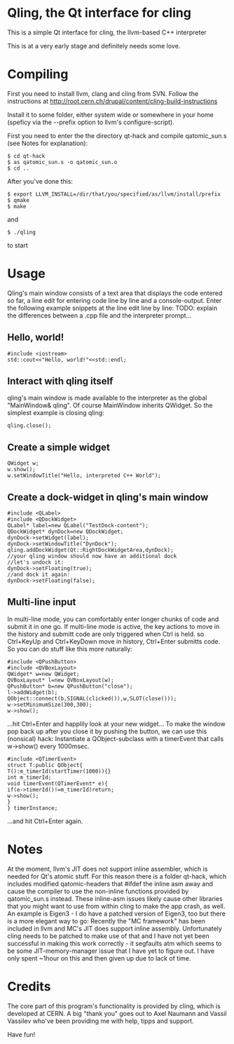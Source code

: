 Qling, the Qt interface for cling
=================================

This is a simple Qt interface for cling, the llvm-based C++ interpreter

This is at a very early stage and definitely needs some love.


Compiling
==========

First you need to install llvm, clang and cling from SVN. Follow the instructions at
http://root.cern.ch/drupal/content/cling-build-instructions

Install it to some folder, either system wide or somewhere in your home (speficy via the --prefix option to llvm's configure-script).

First you need to enter the the directory qt-hack and compile qatomic_sun.s (see Notes for explanation):

	$ cd qt-hack
	$ as qatomic_sun.s -o qatomic_sun.o
	$ cd ..

After you've done this:

	$ export LLVM_INSTALL=/dir/that/you/specified/as/llvm/install/prefix
	$ qmake
	$ make

and

	$ ./qling

to start


Usage
=====

Qling's main window consists of a text area that displays the code entered so far, a line edit for entering code line by line and a console-output. Enter the following example snippets at the line edit line by line:
TODO: explain the differences between a .cpp file and the interpreter prompt...

Hello, world!
-------------

	#include <iostream>
	std::cout<<"Hello, world!"<<std::endl;


Interact with qling itself
--------------------------
qling's main window is made available to the interpreter as the global "MainWindow& qling". Of course MainWindow inherits QWidget. So the simplest example is closing qling:

	qling.close();


Create a simple widget
----------------------

	QWidget w;
	w.show();
	w.setWindowTitle("Hello, interpreted C++ World");


Create a dock-widget in qling's main window
-------------------------------------------

	#include <QLabel>
	#include <QDockWidget>
	QLabel* label=new QLabel("TestDock-content");
	QDockWidget* dynDock=new QDockWidget;
	dynDock->setWidget(label);
	dynDock->setWindowTitle("DynDock");
	qling.addDockWidget(Qt::RightDockWidgetArea,dynDock);
	//your qling window should now have an additional dock
	//let's undock it:
	dynDock->setFloating(true);
	//and dock it again:
	dynDock->setFloating(false);


Multi-line input
----------------

In multi-line mode, you can comfortably enter longer chunks of code and submit it in one go. If multi-line mode is active, the key actions to move in the history and submitt code are only triggered when Ctrl is held. so Ctrl+KeyUp and Ctrl+KeyDown move in history, Ctrl+Enter submitts code.
So you can do stuff like this more naturally:

	#include <QPushButton>
	#include <QVBoxLayout>
	QWidget* w=new QWidget;
	QVBoxLayout* l=new QVBoxLayout(w);
	QPushButton* b=new QPushButton("close");
	l->addWidget(b);
	QObject::connect(b,SIGNAL(clicked()),w,SLOT(close()));
	w->setMinimumSize(300,300);
	w->show();

...hit Ctrl+Enter and happlily look at your new widget...
To make the window pop back up after you close it by pushing the button, we can use this (nonsical) hack:
Instantiate a QObject-subclass with a timerEvent that calls w->show() every 1000msec.

	#include <QTimerEvent>
	struct T:public QObject{
	T():m_timerId(startTimer(1000)){}
	int m_timerId;
	void timerEvent(QTimerEvent* e){
	if(e->timerId()!=m_timerId)return;
	w->show();
	}
	} timerInstance;

...and hit Ctrl+Enter again.



Notes
=====

At the moment, llvm's JIT does not support inline assembler, which is needed for Qt's atomic stuff. For this reason there is a folder qt-hack, which includes modified qatomic-headers that #ifdef the inline asm away and cause the compiler to use the non-inline functions provided by qatomic_sun.s instead.
These inline-asm issues likely cause other libraries that you might want to use from within cling to make the app crash, as well. An example is Eigen3 - I do have a patched version of Eigen3, too but there is a more elegant way to go:
Recently the "MC framework" has been included in llvm and MC's JIT does support inline assembly. Unfortunately cling needs to be patched to make use of that and I have not yet been successful in making this work correctly - it segfaults atm which seems to be some JIT-memory-manager issue that I have yet to figure out. I have only spent ~1hour on this and then given up due to lack of time.


Credits
=======

The core part of this program's functionality is provided by cling, which is developed at CERN.
A big "thank you" goes out to Axel Naumann and Vassil Vassilev who've been providing me with help, tipps and support.


Have fun!

